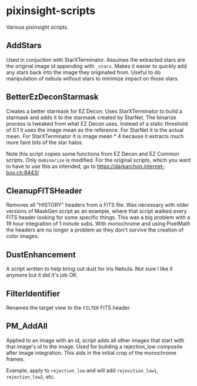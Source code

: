# pixinsight-scripts

Various pixinsight scripts.

## AddStars

Used in conjuction with StarXTerminator.  Assumes the extracted stars are the original image id appending with `_stars`.  Makes it easier to quickly add any stars back into the image they originated from.  Useful to do manipulation of nebula without stars to minimize impact on those stars.

## BetterEzDeconStarmask

Creates a better starmask for EZ Decon.  Uses StarXTerminator to build a starmask and adds it to the starmask created by StarNet.  The binarize process is tweaked from what EZ Decon uses.  Instead of a static threshold of 0.1 it uses the image mean as the reference.  For StarNet it is the actual mean.  For StarXTerminator it is image mean * 4 because it extracts much more faint bits of the star halos.

Note this script copies some functions from EZ Decon and EZ Common scripts.  Only `doBinarize` is modified.  For the original scripts, which you want to have to use this as intended, go to https://darkarchon.internet-box.ch:8443/

## CleanupFITSHeader

Removes all "HISTORY" headers from a FITS file.  Was necessary with older versions of MaskGen script as an example, where that script walked every FITS header looking for some specific things.  This was a big problem with a 19 hour integration of 1 minute subs.  With monochrome and using PixelMath the headers are no longer a problem as they don't survive the creation of color images.

## DustEnhancement

A script written to help bring out dust for Iris Nebula.  Not sure I like it anymore but it did it's job OK.

## FilterIdentifier

Renames the target view to the `FILTER` FITS header.

## PM_AddAll

Applied to an image with an id, script adds all other images that start with that image's id to the image.  Used for building a rejection_low composite after image integration.  This aids in the initial crop of the monochrome frames.

Example, apply to `rejection_low` and will add `rejecction_low1`, `rejection_low2`, etc.